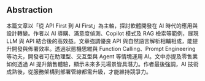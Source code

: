 ## Abstraction  
本篇文章以「從 API First 到 AI First」為主軸，探討軟體開發在 AI 時代的應用與設計轉變。作者以 AI 導購、滿意度偵測、Copilot 模式及 RAG 檢索等範例，展現 LLM 與 API 結合後的高效益。文章強調優良 API 與自然語言解析相輔相成，能提升開發與佈署效率。透過狀態機思維與 Function Calling、Prompt Engineering 等功夫，開發者可在助理型、交互型與 Agent 等情境運用 AI。文中亦提及零售業如何透過 AI 提升銷售體驗，顯示未來多元場景皆具潛力。作者最後強調，AI 技術成熟後，從服務架構到部署管線都需升級，才能維持競爭力。